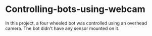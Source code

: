 # Controlling-bots-using-webcam

In this project, a four wheeled bot was controlled using an overhead camera. The bot didn't have any sensor mounted on it.
